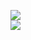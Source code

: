 [![](https://img.shields.io/badge/Made%20With-Github%20Spray-lightgrey.svg?style=for-the-badge&logo=github)](https://github.com/Annihil/github-spray#18160)  
[![](https://i.imgur.com/2DrTn0Z.gif)](https://github.com/Annihil/github-spray)